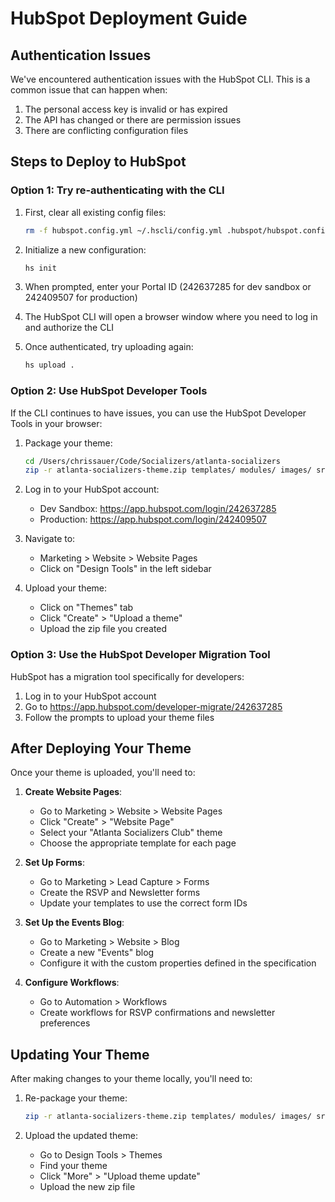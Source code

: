 # HubSpot Deployment Guide

## Authentication Issues

We've encountered authentication issues with the HubSpot CLI. This is a common issue that can happen when:
1. The personal access key is invalid or has expired
2. The API has changed or there are permission issues
3. There are conflicting configuration files

## Steps to Deploy to HubSpot

### Option 1: Try re-authenticating with the CLI

1. First, clear all existing config files:
   ```bash
   rm -f hubspot.config.yml ~/.hscli/config.yml .hubspot/hubspot.config.yml
   ```

2. Initialize a new configuration:
   ```bash
   hs init
   ```
   
3. When prompted, enter your Portal ID (242637285 for dev sandbox or 242409507 for production)

4. The HubSpot CLI will open a browser window where you need to log in and authorize the CLI

5. Once authenticated, try uploading again:
   ```bash
   hs upload .
   ```

### Option 2: Use HubSpot Developer Tools

If the CLI continues to have issues, you can use the HubSpot Developer Tools in your browser:

1. Package your theme:
   ```bash
   cd /Users/chrissauer/Code/Socializers/atlanta-socializers
   zip -r atlanta-socializers-theme.zip templates/ modules/ images/ src/ fields.json theme.json
   ```

2. Log in to your HubSpot account:
   - Dev Sandbox: https://app.hubspot.com/login/242637285
   - Production: https://app.hubspot.com/login/242409507

3. Navigate to:
   - Marketing > Website > Website Pages
   - Click on "Design Tools" in the left sidebar

4. Upload your theme:
   - Click on "Themes" tab
   - Click "Create" > "Upload a theme"
   - Upload the zip file you created

### Option 3: Use the HubSpot Developer Migration Tool

HubSpot has a migration tool specifically for developers:

1. Log in to your HubSpot account
2. Go to https://app.hubspot.com/developer-migrate/242637285
3. Follow the prompts to upload your theme files

## After Deploying Your Theme

Once your theme is uploaded, you'll need to:

1. **Create Website Pages**:
   - Go to Marketing > Website > Website Pages
   - Click "Create" > "Website Page"
   - Select your "Atlanta Socializers Club" theme
   - Choose the appropriate template for each page

2. **Set Up Forms**:
   - Go to Marketing > Lead Capture > Forms
   - Create the RSVP and Newsletter forms
   - Update your templates to use the correct form IDs

3. **Set Up the Events Blog**:
   - Go to Marketing > Website > Blog
   - Create a new "Events" blog
   - Configure it with the custom properties defined in the specification

4. **Configure Workflows**:
   - Go to Automation > Workflows
   - Create workflows for RSVP confirmations and newsletter preferences

## Updating Your Theme

After making changes to your theme locally, you'll need to:

1. Re-package your theme:
   ```bash
   zip -r atlanta-socializers-theme.zip templates/ modules/ images/ src/ fields.json theme.json
   ```

2. Upload the updated theme:
   - Go to Design Tools > Themes
   - Find your theme
   - Click "More" > "Upload theme update"
   - Upload the new zip file